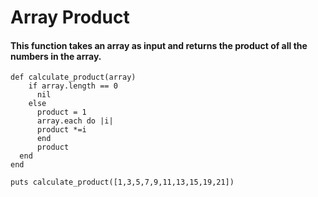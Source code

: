 # Array Product
#### This function takes an array as input and returns the product of all the numbers in the array.
```
def calculate_product(array)
    if array.length == 0
      nil
    else
      product = 1
      array.each do |i|
      product *=i
      end
      product
  end
end

puts calculate_product([1,3,5,7,9,11,13,15,19,21])
```

